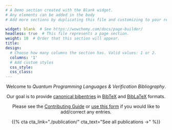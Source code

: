 ```yaml
---
# A Demo section created with the Blank widget.
# Any elements can be added in the body
# Add more sections by duplicating this file and customizing to your requirements.

widget: blank  # See https://wowchemy.com/docs/page-builder/
headless: true  # This file represents a page section.
weight: 10  # Order that this section will appear.
title:
design:
  # Choose how many columns the section has. Valid values: 1 or 2.
  columns: '1'
  # Add custom styles
  css_style:
  css_class:
---
```


<center>

Welcome to _Quantum Programming Languages & Verification Bibliography_.

Our goal is to provide [canonical bibentries](/bib/about) in [BibTeX](https://raw.githubusercontent.com/QuantumPL/bib/main/bbt.bib) and [BibLaTeX](https://raw.githubusercontent.com/QuantumPL/bib/main/biblatex.bib) formats.

Please see the [Contributing Guide](https://github.com/QuantumPL/bib/blob/main/CONTRIBUTING.md) or [use this form](https://forms.gle/watgbhcDa5jkf85T7) if you would like to add/correct any entries.

{{% cta cta_link="./publication/" cta_text="See all publications →" %}}
</center>
